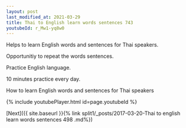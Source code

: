 ```yaml
---
layout: post
last_modified_at: 2021-03-29
title: Thai to English learn words sentences 743 
youtubeId: r_Mw1-yq8w0
---
```

 
 
Helps to learn English words and sentences for Thai speakers.

Opportunitiy to repeat the words sentences. 

Practice English language. 
 
10 minutes practice every day. 
 
How to learn English words and sentences for Thai speakers 
 
{% include youtubePlayer.html id=page.youtubeId %}
 
 
[Next]({{ site.baseurl }}{% link  split1/_posts/2017-03-20-Thai to english learn words sentences 498 .md%})
 
